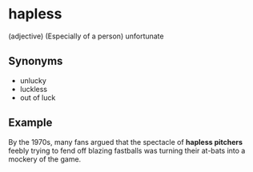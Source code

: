 # hapless

(adjective) (Especially of a person) unfortunate

## Synonyms

+ unlucky
+ luckless
+ out of luck

## Example

By the 1970s, many fans argued that the spectacle of **hapless pitchers** feebly trying to fend off blazing fastballs was turning their at-bats into a mockery of the game.
